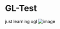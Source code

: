 # GL-Test
just learning ogl
![image](https://github.com/user-attachments/assets/a876fcb6-2564-410f-bbc9-e22b470b7920)
